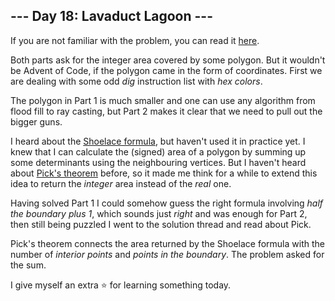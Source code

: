 ## --- Day 18: Lavaduct Lagoon ---
If you are not familiar with the problem, you can read it [here](https://adventofcode.com/2023/day/18).

Both parts ask for the integer area covered by some polygon. But it 
wouldn't be Advent of Code, if the polygon came in the form of coordinates. 
First we are dealing with some odd _dig_ instruction list with _hex colors_.

The polygon in Part 1 is much smaller and one can use any algorithm from flood fill
to ray casting, but Part 2 makes it clear that we need to pull out the bigger guns.

I heard about the [Shoelace formula](https://en.wikipedia.org/wiki/Shoelace_formula), but haven't used it in practice yet. I knew
that I can calculate the (signed) area of a polygon by summing up some determinants 
using the neighbouring vertices. But I haven't heard about [Pick's theorem](https://en.wikipedia.org/wiki/Pick%27s_theorem) before, so
it made me think for a while to extend this idea to return the _integer_ area instead
of the _real_ one.

Having solved Part 1 I could somehow guess the right formula involving _half the 
boundary plus 1_, which sounds just _right_ and was enough for Part 2, then still
being puzzled I went to the solution thread and read about Pick.

Pick's theorem connects the area returned by the Shoelace formula with the number 
of _interior points_ and _points in the boundary_. The problem asked for the sum. 

I give myself an extra ⭐ for learning something today.
